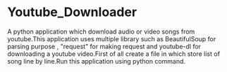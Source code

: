 # Youtube_Downloader

A python application which download audio or video songs from youtube.This application uses multiple library such as BeautifulSoup for parsing purpose ,
"request" for making request and youtube-dl for downloading a youtube video.First of all create a file in which store list of song line by line.Run this application
using python command.
